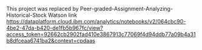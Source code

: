 This project was replaced by Peer-graded-Assignment-Analyzing-Historical-Stock
Watson link https://dataplatform.cloud.ibm.com/analytics/notebooks/v2/064cbc90-4be2-47da-b420-de1fb5b967fc/view?access_token=92662cb2902fad410e3867913c77069f4d94ddb77a09b4a31b8dfceaa6741ba2&context=cpdaas
